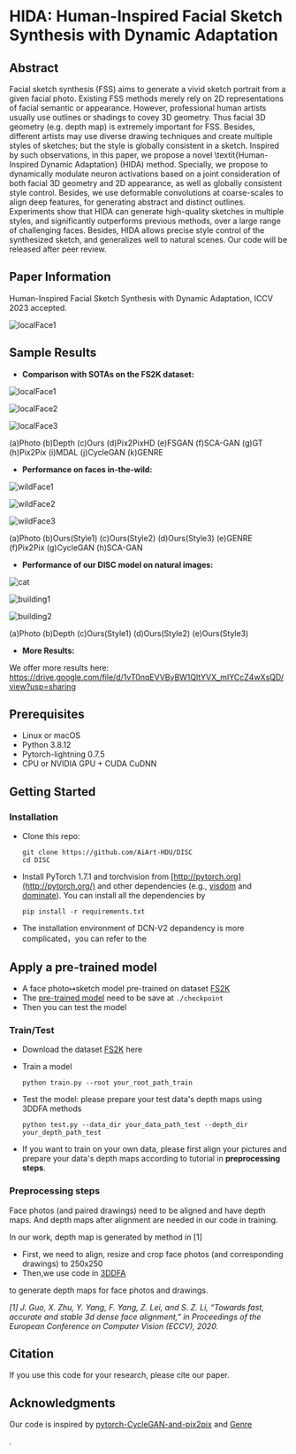 # HIDA: Human-Inspired Facial Sketch Synthesis with Dynamic Adaptation

## Abstract
Facial sketch synthesis (FSS) aims to generate a vivid sketch portrait from a given facial photo.    Existing FSS methods merely rely on 2D representations of facial semantic or appearance. However, professional human artists usually use outlines or shadings to covey 3D geometry. Thus facial 3D geometry (e.g. depth map) is extremely important for FSS. Besides, different artists may use diverse drawing techniques and create multiple styles of sketches; but the style is globally consistent in a sketch. Inspired by such observations, in this paper, we propose a novel \textit{Human-Inspired Dynamic Adaptation} (HIDA) method. Specially, we propose to dynamically modulate neuron activations based on a joint consideration of both facial 3D geometry and 2D appearance, as well as globally consistent style control. Besides, we use deformable convolutions at coarse-scales to align deep features, for generating abstract and distinct outlines. Experiments show that HIDA can generate high-quality sketches in multiple styles, and significantly outperforms previous methods, over a large range of challenging faces. Besides, HIDA allows precise style control of the synthesized sketch, and generalizes well to natural scenes. Our code will be released after peer review. 

## Paper Information

Human-Inspired Facial Sketch Synthesis with Dynamic Adaptation, ICCV 2023 accepted.

![localFace1](https://github.com/AiArt-HDU/DISC/blob/main/images/fig_pipeline.jpg)

## Sample Results

- **Comparison with SOTAs on the FS2K dataset:**

![localFace1](https://github.com/AiArt-HDU/DISC/blob/main/images/localFace1.jpg)

![localFace2](https://github.com/AiArt-HDU/DISC/blob/main/images/localFace2.jpg)

![localFace3](https://github.com/AiArt-HDU/DISC/blob/main/images/localFace3.jpg)

(a)Photo   (b)Depth   (c)Ours   (d)Pix2PixHD   (e)FSGAN   (f)SCA-GAN   (g)GT   (h)Pix2Pix   (i)MDAL   (j)CycleGAN   (k)GENRE

- **Performance on faces in-the-wild:**

![wildFace1](https://github.com/AiArt-HDU/DISC/blob/main/images/wildFace1.jpg)

![wildFace2](https://github.com/AiArt-HDU/DISC/blob/main/images/wildFace2.jpg)

![wildFace3](https://github.com/AiArt-HDU/DISC/blob/main/images/wildFace3.jpg)

(a)Photo   (b)Ours(Style1)   (c)Ours(Style2)   (d)Ours(Style3)   (e)GENRE   (f)Pix2Pix   (g)CycleGAN   (h)SCA-GAN

-  **Performance of our DISC model on natural images:**

![cat](https://github.com/AiArt-HDU/DISC/blob/main/images/cat.png)

![building1](https://github.com/AiArt-HDU/DISC/blob/main/images/building1.png)

![building2](https://github.com/AiArt-HDU/DISC/blob/main/images/building2.png)

(a)Photo   (b)Depth   (c)Ours(Style1)   (d)Ours(Style2)   (e)Ours(Style3)

- **More Results:**

We offer more results here: https://drive.google.com/file/d/1vT0nqEVVByBW1QltYVX_mIYCcZ4wXsQD/view?usp=sharing

## Prerequisites

- Linux or macOS
- Python 3.8.12
- Pytorch-lightning 0.7.5
- CPU or NVIDIA GPU + CUDA CuDNN

## Getting Started

### Installation

- Clone this repo:

  ```
  git clone https://github.com/AiArt-HDU/DISC
  cd DISC
  ```

- Install PyTorch 1.7.1 and torchvision from [http://pytorch.org](http://pytorch.org/) and other dependencies (e.g., [visdom](https://github.com/facebookresearch/visdom) and [dominate](https://github.com/Knio/dominate)). You can install all the dependencies by

  ```
  pip install -r requirements.txt
  ```

- The installation environment of DCN-V2 depandency is more complicated，you can refer to the 

  [official installation method]: https://github.com/EMI-Group/FaPN

## Apply a pre-trained model

- A face photo↦sketch model pre-trained on dataset [FS2K](https://drive.google.com/file/d/1ATeDl-Vu2Ztq3i0jeu9Qyap0MyOdg05v/view?usp=sharing)
- The [pre-trained model](https://drive.google.com/file/d/1q9S7nHaweH8OMmfVZ9Zv4FcHNHjfBsDy/view?usp=sharing) need to be save at `./checkpoint`
- Then you can test the model

### Train/Test

- Download the dataset [FS2K](https://drive.google.com/file/d/1ATeDl-Vu2Ztq3i0jeu9Qyap0MyOdg05v/view?usp=sharing) here

- Train a model

  ```
  python train.py --root your_root_path_train
  ```

- Test the model: please prepare your test data's depth maps using 3DDFA methods

  ```
  python test.py --data_dir your_data_path_test --depth_dir your_depth_path_test 
  ```

- If you want to train on your own data, please first align your pictures and prepare your data's depth maps according to tutorial in **preprocessing steps**.

### Preprocessing steps

Face photos (and paired drawings) need to be aligned and have depth maps. And depth maps after alignment are needed in our code in training.

In our work, depth map is generated by method in [1]

- First, we need to align, resize and crop face photos (and corresponding drawings) to 250x250
- Then,we use code in [3DDFA](https://github.com/cleardusk/3DDFA_V2)

 to generate depth maps for face photos and drawings.

*[1] J. Guo, X. Zhu, Y. Yang, F. Yang, Z. Lei, and S. Z. Li, “Towards fast, accurate and stable 3d dense face alignment,” in Proceedings of the European Conference on Computer Vision (ECCV), 2020.*

## Citation

 If you use this code for your research, please cite our paper. 

## Acknowledgments

Our code is inspired by [pytorch-CycleGAN-and-pix2pix](https://github.com/junyanz/pytorch-CycleGAN-and-pix2pix) and [Genre](https://github.com/fei-hdu/genre) 



.
